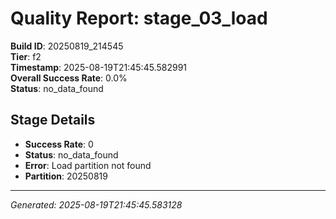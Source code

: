 # Quality Report: stage_03_load

**Build ID**: 20250819_214545  
**Tier**: f2  
**Timestamp**: 2025-08-19T21:45:45.582991  
**Overall Success Rate**: 0.0%  
**Status**: no_data_found

## Stage Details

- **Success Rate**: 0
- **Status**: no_data_found
- **Error**: Load partition not found
- **Partition**: 20250819

---
*Generated: 2025-08-19T21:45:45.583128*
